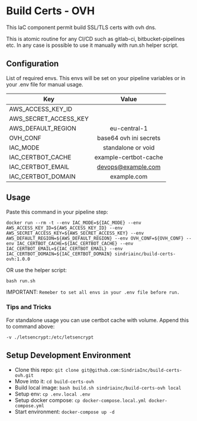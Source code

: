 # Build Certs - OVH

This IaC component permit build SSL/TLS certs with ovh dns.

This is atomic routine for any CI/CD such as gitlab-ci, bitbucket-pipelines etc.
In any case is possible to use it manually with run.sh helper script.

## Configuration

List of required envs. This envs will be set on your pipeline variables or in your .env file for manual usage.

| Key                       | Value                         |
| --------------------------|:-----------------------------:|
| AWS_ACCESS_KEY_ID         | <access-key>                  |
| AWS_SECRET_ACCESS_KEY     | <secret-key>                  |
| AWS_DEFAULT_REGION        | eu-central-1                  |
| OVH_CONF                  | base64 ovh ini secrets        |
| IAC_MODE                  | standalone or void            |
| IAC_CERTBOT_CACHE         | example-certbot-cache         |
| IAC_CERTBOT_EMAIL         | devops@example.com            |
| IAC_CERTBOT_DOMAIN        | example.com                   |


## Usage

Paste this command in your pipeline step:

`docker run --rm -t --env IAC_MODE=${IAC_MODE} --env AWS_ACCESS_KEY_ID=${AWS_ACCESS_KEY_ID} --env AWS_SECRET_ACCESS_KEY=${AWS_SECRET_ACCESS_KEY} --env AWS_DEFAULT_REGION=${AWS_DEFAULT_REGION} --env OVH_CONF=${OVH_CONF} --env IAC_CERTBOT_CACHE=${IAC_CERTBOT_CACHE} --env IAC_CERTBOT_EMAIL=${IAC_CERTBOT_EMAIL} --env IAC_CERTBOT_DOMAIN=${IAC_CERTBOT_DOMAIN} sindriainc/build-certs-ovh:1.0.0`

OR use the helper script:

`bash run.sh`

IMPORTANT: `Remeber to set all envs in your .env file before run.`

### Tips and Tricks

For standalone usage you can use certbot cache with volume. Append this to command above:

`-v ./letsencrypt:/etc/letsencrypt`


## Setup Development Environment

- Clone this repo: `git clone git@github.com:SindriaInc/build-certs-ovh.git`
- Move into it: `cd build-certs-ovh`
- Build local image: `bash build.sh sindriainc/build-certs-ovh local`
- Setup env: `cp .env.local .env`
- Setup docker compose: `cp docker-compose.local.yml docker-compose.yml`
- Start environment: `docker-compose up -d`